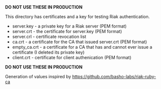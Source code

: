 **DO NOT USE THESE IN PRODUCTION**

This directory has certificates and a key for testing Riak authentication.

* server.key - a private key for a Riak server (PEM format)
* server.crt - the certificate for server.key (PEM format)
* server.crl - certificate revocation list
* ca.crt - a certificate for the CA that issued server.crt (PEM format)
* empty_ca.crt - a certificate for a CA that has and cannot ever issue a 
  certificate (I deleted its private key)
* client.crt - certificate for client authenication (PEM format)

**DO NOT USE THESE IN PRODUCTION**

Generation of values inspired by https://github.com/basho-labs/riak-ruby-ca

